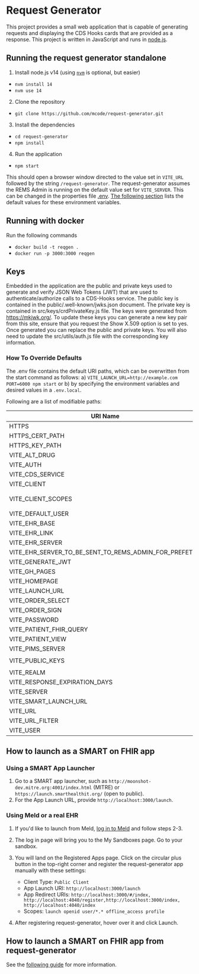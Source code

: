 # Request Generator

This project provides a small web application that is capable of generating requests and displaying the CDS Hooks cards that are provided as a response. This project is written in JavaScript and runs in [node.js](https://nodejs.org/en/).

## Running the request generator standalone

1. Install node.js v14 (using [`nvm`](https://github.com/nvm-sh/nvm) is optional, but easier)

- `nvm install 14`
- `nvm use 14`

2. Clone the repository

- `git clone https://github.com/mcode/request-generator.git`

3. Install the dependencies

- `cd request-generator`
- `npm install`

4. Run the application

- `npm start`

This should open a browser window directed to the value set in `VITE_URL` followed by the string `/request-generator`. The request-generator assumes the REMS Admin is running on the default value set for `VITE_SERVER`. This can be changed in the properties file [.env](./.env). [The following section](./README.md#how-to-override-defaults) lists the default values for these environment variables.

## Running with docker

Run the following commands

- `docker build -t reqgen .`
- `docker run -p 3000:3000 reqgen`

## Keys

Embedded in the application are the public and private keys used to generate and verify JSON Web Tokens (JWT) that are used to authenticate/authorize calls to a CDS-Hooks service. The public key is contained in the public/.well-known/jwks.json document. The private key is contained in src/keys/crdPrivateKey.js file. The keys were generated from https://mkjwk.org/. To update these keys you can generate a new key pair from this site, ensure that you request the Show X.509 option is set to yes. Once generated you can replace the public and private keys. You will also need to update the src/utils/auth.js file with the corresponding key information.

### How To Override Defaults

The .env file contains the default URI paths, which can be overwritten from the start command as follows:
a) `VITE_LAUNCH_URL=http://example.com PORT=6000 npm start` or b) by specifying the environment variables and desired values in a `.env.local`.

Following are a list of modifiable paths:

| URI Name                                                   | Default                                                                                              |
| ---------------------------------------------------------- | ---------------------------------------------------------------------------------------------------- |
| HTTPS                                                      | `false`                                                                                              |
| HTTPS_CERT_PATH                                            | `server.cert`                                                                                        |
| HTTPS_KEY_PATH                                             | `server.key`                                                                                         |
| VITE_ALT_DRUG                                         | `true`                                                                                               |
| VITE_AUTH                                             | `http://localhost:8180`                                                                              |
| VITE_CDS_SERVICE                                      | `http://localhost:8090/cds-services`                                                                 |
| VITE_CLIENT                                           | `app-login`                                                                                          |
| VITE_CLIENT_SCOPES                                    | `launch offline_access openid profile user/Patient.read patient/Patient.read user/Practitioner.read` |
| VITE_DEFAULT_USER                                     | `pra1234`                                                                                            |
| VITE_EHR_BASE                                         | `http://localhost:8080/test-ehr/r4`                                                                  |
| VITE_EHR_LINK                                         | `http://localhost:8080/ehr-server/`                                                                  |
| VITE_EHR_SERVER                                       | `http://localhost:8080/test-ehr/r4`                                                                  |
| VITE_EHR_SERVER_TO_BE_SENT_TO_REMS_ADMIN_FOR_PREFETCH | `http://localhost:8080/test-ehr/r4`                                                                  |
| VITE_GENERATE_JWT                                     | `true`                                                                                               |
| VITE_GH_PAGES                                         | `false`                                                                                              |
| VITE_HOMEPAGE                                         | `http://localhost:8080`                                                                              |
| VITE_LAUNCH_URL                                       | `http://localhost:4040/launch`                                                                       |
| VITE_ORDER_SELECT                                     | `rems-order-select`                                                                                  |
| VITE_ORDER_SIGN                                       | `rems-order-sign`                                                                                    |
| VITE_PASSWORD                                         | `alice`                                                                                              |
| VITE_PATIENT_FHIR_QUERY                               | `Patient?_sort=identifier&_count=12`                                                                 |
| VITE_PATIENT_VIEW                                     | `rems-patient-view`                                                                                  |
| VITE_PIMS_SERVER                                      | `http://localhost:5051/doctorOrders/api/addRx`                                                       |
| VITE_PUBLIC_KEYS                                      | `http://localhost:3000/request-generator/.well-known/jwks.json`                                      |
| VITE_REALM                                            | `ClientFhirServer`                                                                                   |
| VITE_RESPONSE_EXPIRATION_DAYS                         | `30`                                                                                                 |
| VITE_SERVER                                           | `http://localhost:8090`                                                                              |
| VITE_SMART_LAUNCH_URL                                 | `http://localhost:4040/`                                                                             |
| VITE_URL                                              | `http://localhost:3000`                                                                              |
| VITE_URL_FILTER                                       | `http://localhost:3000/*`                                                                            |
| VITE_USER                                             | `alice`                                                                                              |

## How to launch as a SMART on FHIR app

### Using a SMART App Launcher

1. Go to a SMART app launcher, such as `http://moonshot-dev.mitre.org:4001/index.html` (MITRE) or `https://launch.smarthealthit.org/` (open to public).
2. For the App Launch URL, provide `http://localhost:3000/launch`.

### Using Meld or a real EHR

1. If you'd like to launch from Meld, [log in to Meld](https://meld.interop.community/) and follow steps 2-3.
2. The log in page will bring you to the My Sandboxes page. Go to your sandbox.
3. You will land on the Registered Apps page. Click on the circular plus button in the top-right corner and register the request-generator app manually with these settings:

   - Client Type: `Public Client`
   - App Launch URI: `http://localhost:3000/launch`
   - App Redirect URIs: `http://localhost:3000/#/index, http://localhost:4040/register,http://localhost:3000/index, http://localhost:4040/index`
   - Scopes: `launch openid user/*.* offline_access profile`

4. After registering request-generator, hover over it and click Launch.

<!-- TODO: update step 4 once Zach does client registration ticket. This is the error when launching:

```
Error invalid_client
There was an error processing your request.

Client with id app-login was not found
```

-->

## How to launch a SMART on FHIR app from request-generator

See the [following guide](./How-To-Launch-SMART-on-FHIR-Apps.md) for more information.

